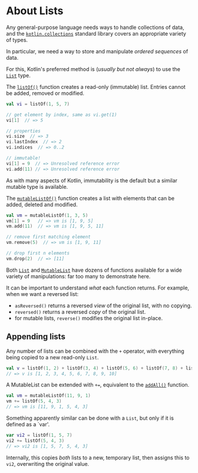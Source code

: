 # About Lists

Any general-purpose language needs ways to handle collections of data, and the [`kotlin.collections`][collections] standard library covers an appropriate variety of types.

In particular, we need a way to store and manipulate _ordered sequences_ of data.

For this, Kotlin's preferred method is (_usually but not always_) to use the [`List`][list] type.

The [`listOf()`][listof] function creates a read-only (immutable) list.
Entries cannot be added, removed or modified.

```kotlin
val vi = listOf(1, 5, 7)

// get element by index, same as vi.get(1)
vi[1]  // => 5

// properties
vi.size  // => 3
vi.lastIndex  // => 2
vi.indices  // => 0..2

// immutable!
vi[1] = 9  // => Unresolved reference error
vi.add(11) // => Unresolved reference error
```

As with many aspects of Kotlin, immutability is the default but a similar mutable type is available.

The [`mutableListOf()`][mutablelistof] function creates a list with elements that can be added, deleted and modified.

```kotlin
val vm = mutableListOf(1, 3, 5)
vm[1] = 9   // => vm is [1, 9, 5]
vm.add(11)  // => vm is [1, 9, 5, 11]

// remove first matching element
vm.remove(5)  // => vm is [1, 9, 11] 

// drop first n elements
vm.drop(2)  // => [11]
```

Both [`List`][list-api] and [`MutableList`][mutablelist] have dozens of functions available for a wide variety of manipulations: far too many to demonstrate here.

It can be important to understand _what_ each function returns.
For example, when we want a reversed list:

- `asReversed()` returns a reversed _view_ of the original list, with no copying.
- `reversed()` returns a reversed _copy_ of the original list.
- for mutable lists, `reverse()` modifies the original list in-place.

## Appending lists

Any number of lists can be combined with the `+` operator, with everything being copied to a new read-only `List`.

```kotlin
val v = listOf(1, 2) + listOf(3, 4) + listOf(5, 6) + listOf(7, 8) + listOf(9, 10)
// => v is [1, 2, 3, 4, 5, 6, 7, 8, 9, 10]
```

A MutableList can be extended with `+=`, equivalent to the [`addAll()`][addall] function.

```kotlin
val vm = mutableListOf(11, 9, 1)
vm += listOf(5, 4, 3)
// => vm is [11, 9, 1, 5, 4, 3]
```

Something apparently similar can be done with a `List`, but only if it is defined as a `var'.

```kotlin
var vi2 = listOf(1, 5, 7)
vi2 += listOf(5, 4, 3)
// => vi2 is [1, 5, 7, 5, 4, 3]
```

Internally, this copies _both_ lists to a new, temporary list, then assigns this to `vi2`, overwriting the original value.

[collections]: https://kotlinlang.org/docs/collections-overview.html
[list]: https://kotlinlang.org/docs/collections-overview.html#list
[list-api]: https://kotlinlang.org/api/core/kotlin-stdlib/kotlin.collections/-list/
[listof]: https://kotlinlang.org/api/core/kotlin-stdlib/kotlin.collections/list-of.html
[mutablelist]: https://kotlinlang.org/api/core/kotlin-stdlib/kotlin.collections/-mutable-list/
[mutablelistof]: https://kotlinlang.org/api/core/kotlin-stdlib/kotlin.collections/mutable-list-of.html
[addall]: https://kotlinlang.org/api/core/kotlin-stdlib/kotlin.collections/-mutable-list/add-all.html
